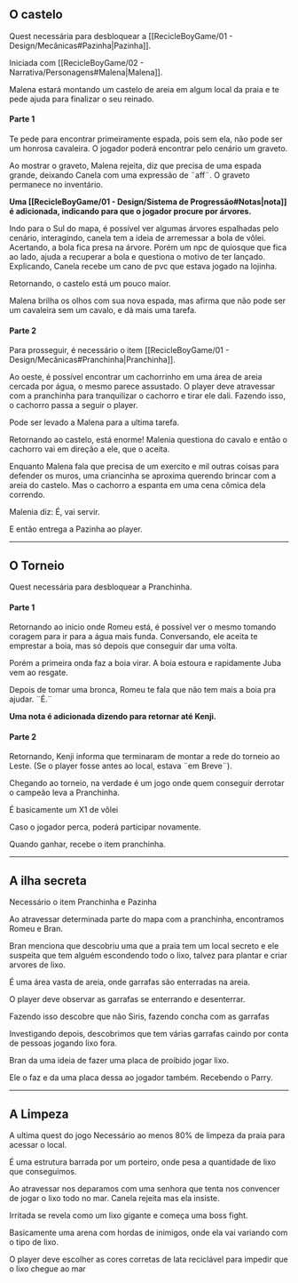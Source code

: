 
## O castelo
Quest necessária para desbloquear a [[RecicleBoyGame/01 - Design/Mecânicas#Pazinha|Pazinha]].

Iniciada com [[RecicleBoyGame/02 - Narrativa/Personagens#Malena|Malena]].

Malena estará montando um castelo de areia em algum local da praia e te pede ajuda para finalizar o seu reinado.

#### Parte 1
Te pede para encontrar primeiramente espada, pois sem ela, não pode ser um honrosa cavaleira.
	O jogador poderá encontrar pelo cenário um graveto.
	
Ao mostrar o graveto, Malena rejeita, diz que precisa de uma espada grande, deixando Canela com uma expressão de ¨aff¨. 
	O graveto permanece no inventário.

**Uma [[RecicleBoyGame/01 - Design/Sistema de Progressão#Notas|nota]] é adicionada, indicando para que o jogador procure por árvores.**

Indo para o Sul do mapa, é possível ver algumas árvores espalhadas pelo cenário, interagindo, canela tem a ideia de arremessar a bola de vôlei.
	Acertando, a bola fica presa na árvore.
	Porém um npc de quiosque que fica ao lado, ajuda a recuperar a bola e questiona o motivo de ter lançado.
	Explicando, Canela recebe um cano de pvc que estava jogado na lojinha.

Retornando, o castelo está um pouco maior.

Malena brilha os olhos com sua nova espada, mas afirma que não pode ser um cavaleira sem um cavalo, e dá mais uma tarefa.

#### Parte 2
Para prosseguir, é necessário o item [[RecicleBoyGame/01 - Design/Mecânicas#Pranchinha|Pranchinha]].

Ao oeste, é possível encontrar um cachorrinho em uma área de areia cercada por água, o mesmo parece assustado. 
O player deve atravessar com a pranchinha para tranquilizar o cachorro e tirar ele dali.
Fazendo isso, o cachorro passa a seguir o player.

Pode ser levado a Malena para a ultima tarefa.

Retornando ao castelo, está enorme!
Malenia questiona do cavalo e então o cachorro vai em direção a ele, que o aceita.

Enquanto Malena fala que precisa de um exercito e mil outras coisas para defender os muros, uma criancinha se aproxima querendo brincar com a areia do castelo. 
Mas o cachorro a espanta em uma cena cômica dela correndo.

Malenia diz: É, vai servir.

E então entrega a Pazinha ao player.


---

## O Torneio
Quest necessária para desbloquear a Pranchinha.

#### Parte 1
Retornando ao inicio onde Romeu está, é possível ver o mesmo tomando coragem para ir para a água mais funda. 
Conversando, ele aceita te emprestar a boia, mas só depois que conseguir dar uma volta.

Porém a primeira onda faz a boia virar.
A boia estoura e rapidamente Juba vem ao resgate.

Depois de tomar uma bronca, Romeu te fala que não tem mais a boia pra ajudar.
¨É.¨

**Uma nota é adicionada dizendo para retornar até Kenji.**

#### Parte 2

Retornando, Kenji informa que terminaram de montar a rede do torneio ao Leste.
(Se o player fosse antes ao local, estava ¨em Breve¨).

Chegando ao torneio, na verdade é um jogo onde quem conseguir derrotar o campeão leva a Pranchinha.

É basicamente um X1 de vôlei 


Caso o jogador perca, poderá participar novamente.

Quando ganhar, recebe o item pranchinha.

---

## A ilha secreta
Necessário o item Pranchinha e Pazinha

Ao atravessar determinada parte do mapa com a pranchinha, encontramos Romeu e Bran.

Bran menciona que descobriu uma que a praia tem um local secreto e ele suspeita que tem alguém escondendo todo o lixo, talvez para plantar e criar arvores de lixo.

É uma área vasta de areia, onde garrafas são enterradas na areia.

O player deve observar as garrafas se enterrando e desenterrar.

Fazendo isso descobre que não Siris, fazendo concha com as garrafas

Investigando depois, descobrimos que tem várias garrafas caindo por conta de pessoas jogando lixo fora.

Bran da uma ideia de fazer uma placa de proibido jogar lixo.

Ele o faz e da uma placa dessa ao jogador também.
Recebendo o Parry.

---

## A Limpeza

A ultima quest do jogo
Necessário ao menos 80% de limpeza da praia para acessar o local.

É uma estrutura barrada por um porteiro, onde pesa a quantidade de lixo que conseguimos.

Ao atravessar nos deparamos com uma senhora que tenta nos convencer de jogar o lixo todo no mar.
Canela rejeita mas ela insiste.

Irritada se revela como um lixo gigante e começa uma boss fight.

Basicamente uma arena com hordas de inimigos, onde ela vai variando com o tipo de lixo.

O player deve escolher as cores corretas de lata reciclável para impedir que o lixo chegue ao mar



